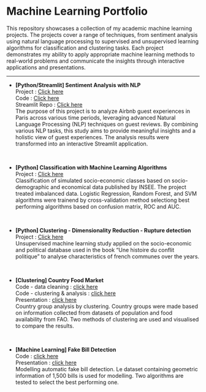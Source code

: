 # Machine Learning Portfolio

This repository showcases a collection of my academic machine learning projects. The projects cover a range of techniques, from sentiment analysis using natural language processing to supervised and unsupervised learning algorithms for classification and clustering tasks. Each project demonstrates my ability to apply appropriate machine learning methods to real-world problems and communicate the insights through interactive applications and presentations.
<br/>

----------

- **[Python/Streamlit] Sentiment Analysis with NLP**<br/>
Project : [Click here](https://airbnb-guest-reviews.streamlit.app/)<br/>
Code : [Click here](https://github.com/haejiyun/statistics_big_data_dauphine/blob/main/NLP/projet_marketing.py)<br/>
Streamlit Repo : [Click here](https://github.com/haejiyun/airbnb-reviews)<br/>
The purpose of this project is to analyze Airbnb guest experiences in Paris across various time periods, leveraging advanced Natural Language Processing (NLP) techniques on guest reviews. By combining various NLP tasks, this study aims to provide meaningful insights and a holistic view of guest experiences. The analysis results were transformed into an interactive Streamlit application.
<br/>

- **[Python] Classification with Machine Learning Algorithms**<br/>
Project : [Click here](https://github.com/haejiyun/statistics_big_data_dauphine/blob/main/Supervised%20Learning/supervised_learning.pdf)<br/>
Classification of simulated socio-economic classes based on socio-demographic and economical data published by INSEE. The project treated imbalanced data.
Logistic Regression, Random Forest, and SVM algorithms were trainend by cross-validation method selectiong best performing algorithms based on confusion matrix, ROC and AUC.
<br/>

- **[Python] Clustering - Dimensionality Reduction - Rupture detection**<br/>
Project : [Click here](https://github.com/haejiyun/statistics_big_data_dauphine/blob/main/Unsupervised%20Learning/Unsupervised_Learning_Haeji_YUN.pdf)<br/>
Unsupervised machine learning study applied on the socio-economic and political database used in the book “Une histoire du conflit politique” to analyse characteristics of french communes over the years.
<br/>

- **[Clustering] Country Food Market**<br/>
Code - data cleaning : [click here](https://github.com/haejiyun/data_analysis_portfolio/blob/main/7.%20Clustering%20-%20country%20study/preparation_nettoyage.ipynb)<br/>
Code - clustering & analysis : [click here](https://github.com/haejiyun/data_analysis_portfolio/blob/main/7.%20Clustering%20-%20country%20study/clustering_visualisation.ipynb)<br/>
Presentation : [click here](https://github.com/haejiyun/data_analysis_portfolio/blob/main/7.%20Clustering%20-%20country%20study/market%20study.pdf)<br/>
Country group analysis by clustering. Country groups were made based on information collected from datasets of population and food availability from FAO. Two methods of clustering are used and visualised to compare the results.
<br/>

- **[Machine Learning] Fake Bill Detection**<br/>
Code : [click here](https://github.com/haejiyun/data_analysis_portfolio/blob/main/8.%20Machine%20learning%20-%20fake%20bill%20detection/detection_faux_billet.ipynb)<br/>
Presentation : [click here](https://github.com/haejiyun/data_analysis_portfolio/blob/main/8.%20Machine%20learning%20-%20fake%20bill%20detection/detection_faux_billet.pdf)<br/>
Modelling automatic fake bill detection. Le dataset containing geometric information of 1,500 bills is used for modelling. Two algorithms are tested to select the best performing one.
